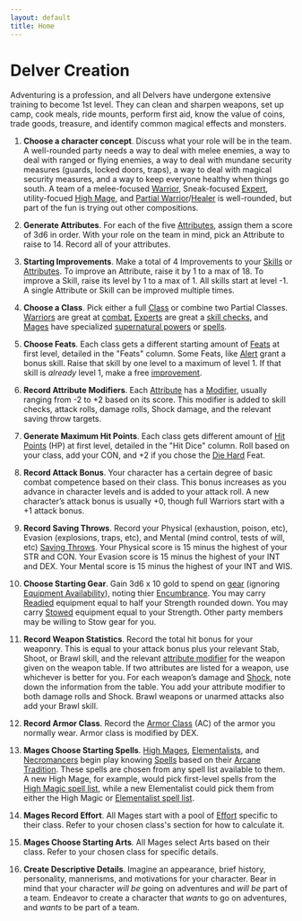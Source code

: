```yaml
---
layout: default
title: Home
---
```


# Delver Creation

Adventuring is a profession, and all Delvers have undergone extensive training to become 1st level. They can clean and sharpen weapons, set up camp, cook meals, ride mounts, perform first aid, know the value of coins, trade goods, treasure, and identify common magical effects and monsters.

1. **Choose a character concept**. Discuss what your role will be in the team. A well-rounded party needs a way to deal with melee enemies, a way to deal with ranged or flying enemies, a way to deal with mundane security measures (guards, locked doors, traps), a way to deal with magical security measures, and a way to keep everyone healthy when things go south. A team of a melee-focused [Warrior](/classes#warrior), Sneak-focused [Expert](/classes#expert), utility-focued [High Mage](/arcane-traditions#high-mage), and [Partial Warrior](/classes#partial-warrior)/[Healer](/arcane-traditions#healer) is well-rounded, but part of the fun is trying out other compositions.

2. **Generate Attributes**. For each of the five [Attributes](/rules#attributes), assign them a score of 3d6 in order. With your role on the team in mind, pick an Attribute to raise to 14. Record all of your attributes.

3. **Starting Improvements**. Make a total of 4 <span id="improvement">Improvements<span> to your [Skills](/rules#skills) or [Attributes](/rules#attributes). To improve an Attribute, raise it by 1 to a max of 18. To improve a Skill, raise its level by 1 to a max of 1. All skills start at level -1. A single Attribute or Skill can be improved multiple times.

4. **Choose a Class**. Pick either a full [Class](/classes) or combine two Partial Classes. [Warriors](/classes#warrior) are great at [combat](/combat), [Experts](/classes#expert) are great a [skill checks](/rules#skills), and [Mages](/classes#mage) have specialized [supernatural powers](/arcane-traditions) or [spells](/spells).

6. **Choose Feats**. Each class gets a different starting amount of [Feats](/feats) at first level, detailed in the "Feats" column. Some Feats, like [Alert](/feats#Alert-) grant a bonus skill. Raise that skill by one level to a maximum of level 1. If that skill is *already* level 1, make a free [improvement](#improvement).

5. **Record Attribute Modifiers**. Each [Attribute](/rules#attributes) has a [Modifier](/rules#attribute-modifiers), usually ranging from -2 to +2 based on its score. This modifier is added to skill checks, attack rolls, damage rolls, Shock damage, and the relevant saving throw targets.

7. **Generate Maximum Hit Points**. Each class gets different amount of [Hit Points](/rules#hit-points) (HP) at first level, detailed in the "Hit Dice" column. Roll based on your class, add your CON, and +2 if you chose the [Die Hard](/feats#die-hard-) Feat.

8. **Record Attack Bonus**. Your character has a certain degree of basic combat competence based on their class. This bonus increases as you advance in character levels and is added to your attack roll. A new character’s attack bonus is usually +0, though full Warriors start with a +1 attack bonus.

9. **Record Saving Throws**. Record your Physical (exhaustion, poison, etc), Evasion (explosions, traps, etc), and Mental (mind control, tests of will, etc) [Saving Throws](/rules#saving-throws). Your Physical score is 15 minus the highest of your STR and CON. Your Evasion score is 15 minus the highest of your INT and DEX. Your Mental score is 15 minus the highest of your INT and WIS.

10. **Choose Starting Gear**. Gain 3d6 x 10 gold to spend on [gear](/equipment) (ignoring [Equipment Availability](/equipment#equipment-availability)), noting thier [Encumbrance](/rules#encumbrance). You may carry [Readied](/rules#readied) equipment equal to half your Strength rounded down. You may carry [Stowed](/rules#stowed) equipment equal to your Strength. Other party members may be willing to Stow gear for you.

11. **Record Weapon Statistics**. Record the total hit bonus for your weaponry. This is equal to your attack bonus plus your relevant Stab, Shoot, or Brawl skill, and the relevant [attribute modifier](/rules#attribute-modifiers) for the weapon given on the weapon table. If two attributes are listed for a weapon, use whichever is better for you. For each weapon’s damage and [Shock](/combat#shock), note down the information from the table. You add your attribute modifier to both damage rolls and Shock. Brawl weapons or unarmed attacks also add your Brawl skill.

12. **Record Armor Class**. Record the [Armor Class](/equipment#armor-class) (AC) of the armor you normally wear. Armor class is modified by DEX.

13. **Mages Choose Starting Spells**. [High Mages](/arcane-traditions#high-mage), [Elementalists](/arcane-traditions#elementalist), and [Necromancers](/arcane-traditions#necromancer) begin play knowing [Spells](/spells) based on their [Arcane Tradition](/arcane-traditions). These spells are chosen from any spell list available to them. A new High Mage, for example, would pick first-level spells from the [High Magic spell list](/spells#high-magic-spells), while a new Elementalist could pick them from either the High Magic or [Elementalist spell list](/spells#elementalist-spells).

14. **Mages Record Effort**. All Mages start with a pool of [Effort](/classes#effort) specific to their class. Refer to your chosen class's section for how to calculate it.

14. **Mages Choose Starting Arts**. All Mages select Arts based on their class. Refer to your chosen class for specific details.

15. **Create Descriptive Details**. Imagine an appearance, brief history, personality, mannerisms, and motivations for your character. Bear in mind that your character *will be* going on adventures and *will be* part of a team. Endeavor to create a character that *wants* to go on adventures, and *wants* to be part of a team.
